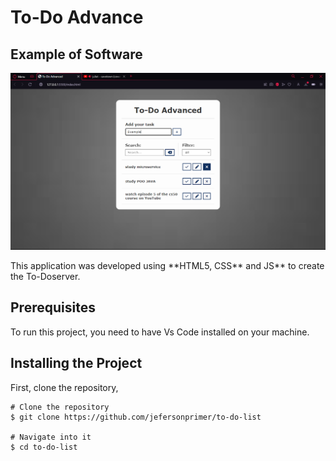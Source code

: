 <h1>To-Do Advance</h1>
<h2>Example of Software</h2>

<img width="600px" heigth="600px" src="./img/image-software.png">

<p>This application was developed using **HTML5, CSS** and JS** to create the To-Doserver.</p>

<h2 id="pre-requisites"> Prerequisites</h2>

<p>To run this project, you need to have Vs Code installed on your machine.</p>

<h2 id="how-to-use"> Installing the Project</h2>

<p>First, clone the repository,</p>

<pre><code># Clone the repository
$ git clone https://github.com/jefersonprimer/to-do-list

# Navigate into it
$ cd to-do-list
</code></pre>
